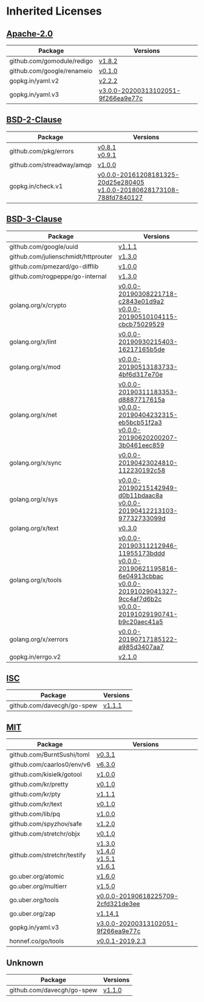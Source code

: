# Inherited Licenses

## [Apache-2.0](https://opensource.org/licenses/Apache-2.0)

| Package | Versions |
| --- | --- |
| github.com/gomodule/redigo | [v1.8.2](https://pkg.go.dev/github.com/gomodule/redigo@v1.8.2?tab=licenses) |
| github.com/google/renameio | [v0.1.0](https://pkg.go.dev/github.com/google/renameio@v0.1.0?tab=licenses) |
| gopkg.in/yaml.v2 | [v2.2.2](https://pkg.go.dev/gopkg.in/yaml.v2@v2.2.2?tab=licenses) |
| gopkg.in/yaml.v3 | [v3.0.0-20200313102051-9f266ea9e77c](https://pkg.go.dev/gopkg.in/yaml.v3@v3.0.0-20200313102051-9f266ea9e77c?tab=licenses) |

## [BSD-2-Clause](https://opensource.org/licenses/BSD-2-Clause)

| Package | Versions |
| --- | --- |
| github.com/pkg/errors | [v0.8.1](https://pkg.go.dev/github.com/pkg/errors@v0.8.1?tab=licenses) <br /> [v0.9.1](https://pkg.go.dev/github.com/pkg/errors@v0.9.1?tab=licenses) |
| github.com/streadway/amqp | [v1.0.0](https://pkg.go.dev/github.com/streadway/amqp@v1.0.0?tab=licenses) |
| gopkg.in/check.v1 | [v0.0.0-20161208181325-20d25e280405](https://pkg.go.dev/gopkg.in/check.v1@v0.0.0-20161208181325-20d25e280405?tab=licenses) <br /> [v1.0.0-20180628173108-788fd7840127](https://pkg.go.dev/gopkg.in/check.v1@v1.0.0-20180628173108-788fd7840127?tab=licenses) |

## [BSD-3-Clause](https://opensource.org/licenses/BSD-3-Clause)

| Package | Versions |
| --- | --- |
| github.com/google/uuid | [v1.1.1](https://pkg.go.dev/github.com/google/uuid@v1.1.1?tab=licenses) |
| github.com/julienschmidt/httprouter | [v1.3.0](https://pkg.go.dev/github.com/julienschmidt/httprouter@v1.3.0?tab=licenses) |
| github.com/pmezard/go-difflib | [v1.0.0](https://pkg.go.dev/github.com/pmezard/go-difflib@v1.0.0?tab=licenses) |
| github.com/rogpeppe/go-internal | [v1.3.0](https://pkg.go.dev/github.com/rogpeppe/go-internal@v1.3.0?tab=licenses) |
| golang.org/x/crypto | [v0.0.0-20190308221718-c2843e01d9a2](https://pkg.go.dev/golang.org/x/crypto@v0.0.0-20190308221718-c2843e01d9a2?tab=licenses) <br /> [v0.0.0-20190510104115-cbcb75029529](https://pkg.go.dev/golang.org/x/crypto@v0.0.0-20190510104115-cbcb75029529?tab=licenses) |
| golang.org/x/lint | [v0.0.0-20190930215403-16217165b5de](https://pkg.go.dev/golang.org/x/lint@v0.0.0-20190930215403-16217165b5de?tab=licenses) |
| golang.org/x/mod | [v0.0.0-20190513183733-4bf6d317e70e](https://pkg.go.dev/golang.org/x/mod@v0.0.0-20190513183733-4bf6d317e70e?tab=licenses) |
| golang.org/x/net | [v0.0.0-20190311183353-d8887717615a](https://pkg.go.dev/golang.org/x/net@v0.0.0-20190311183353-d8887717615a?tab=licenses) <br /> [v0.0.0-20190404232315-eb5bcb51f2a3](https://pkg.go.dev/golang.org/x/net@v0.0.0-20190404232315-eb5bcb51f2a3?tab=licenses) <br /> [v0.0.0-20190620200207-3b0461eec859](https://pkg.go.dev/golang.org/x/net@v0.0.0-20190620200207-3b0461eec859?tab=licenses) |
| golang.org/x/sync | [v0.0.0-20190423024810-112230192c58](https://pkg.go.dev/golang.org/x/sync@v0.0.0-20190423024810-112230192c58?tab=licenses) |
| golang.org/x/sys | [v0.0.0-20190215142949-d0b11bdaac8a](https://pkg.go.dev/golang.org/x/sys@v0.0.0-20190215142949-d0b11bdaac8a?tab=licenses) <br /> [v0.0.0-20190412213103-97732733099d](https://pkg.go.dev/golang.org/x/sys@v0.0.0-20190412213103-97732733099d?tab=licenses) |
| golang.org/x/text | [v0.3.0](https://pkg.go.dev/golang.org/x/text@v0.3.0?tab=licenses) |
| golang.org/x/tools | [v0.0.0-20190311212946-11955173bddd](https://pkg.go.dev/golang.org/x/tools@v0.0.0-20190311212946-11955173bddd?tab=licenses) <br /> [v0.0.0-20190621195816-6e04913cbbac](https://pkg.go.dev/golang.org/x/tools@v0.0.0-20190621195816-6e04913cbbac?tab=licenses) <br /> [v0.0.0-20191029041327-9cc4af7d6b2c](https://pkg.go.dev/golang.org/x/tools@v0.0.0-20191029041327-9cc4af7d6b2c?tab=licenses) <br /> [v0.0.0-20191029190741-b9c20aec41a5](https://pkg.go.dev/golang.org/x/tools@v0.0.0-20191029190741-b9c20aec41a5?tab=licenses) |
| golang.org/x/xerrors | [v0.0.0-20190717185122-a985d3407aa7](https://pkg.go.dev/golang.org/x/xerrors@v0.0.0-20190717185122-a985d3407aa7?tab=licenses) |
| gopkg.in/errgo.v2 | [v2.1.0](https://pkg.go.dev/gopkg.in/errgo.v2@v2.1.0?tab=licenses) |

## [ISC](https://opensource.org/licenses/ISC)

| Package | Versions |
| --- | --- |
| github.com/davecgh/go-spew | [v1.1.1](https://pkg.go.dev/github.com/davecgh/go-spew@v1.1.1?tab=licenses) |

## [MIT](https://opensource.org/licenses/MIT)

| Package | Versions |
| --- | --- |
| github.com/BurntSushi/toml | [v0.3.1](https://pkg.go.dev/github.com/BurntSushi/toml@v0.3.1?tab=licenses) |
| github.com/caarlos0/env/v6 | [v6.3.0](https://pkg.go.dev/github.com/caarlos0/env/v6@v6.3.0?tab=licenses) |
| github.com/kisielk/gotool | [v1.0.0](https://pkg.go.dev/github.com/kisielk/gotool@v1.0.0?tab=licenses) |
| github.com/kr/pretty | [v0.1.0](https://pkg.go.dev/github.com/kr/pretty@v0.1.0?tab=licenses) |
| github.com/kr/pty | [v1.1.1](https://pkg.go.dev/github.com/kr/pty@v1.1.1?tab=licenses) |
| github.com/kr/text | [v0.1.0](https://pkg.go.dev/github.com/kr/text@v0.1.0?tab=licenses) |
| github.com/lib/pq | [v1.0.0](https://pkg.go.dev/github.com/lib/pq@v1.0.0?tab=licenses) |
| github.com/spyzhov/safe | [v1.2.0](https://pkg.go.dev/github.com/spyzhov/safe@v1.2.0?tab=licenses) |
| github.com/stretchr/objx | [v0.1.0](https://pkg.go.dev/github.com/stretchr/objx@v0.1.0?tab=licenses) |
| github.com/stretchr/testify | [v1.3.0](https://pkg.go.dev/github.com/stretchr/testify@v1.3.0?tab=licenses) <br /> [v1.4.0](https://pkg.go.dev/github.com/stretchr/testify@v1.4.0?tab=licenses) <br /> [v1.5.1](https://pkg.go.dev/github.com/stretchr/testify@v1.5.1?tab=licenses) <br /> [v1.6.1](https://pkg.go.dev/github.com/stretchr/testify@v1.6.1?tab=licenses) |
| go.uber.org/atomic | [v1.6.0](https://pkg.go.dev/go.uber.org/atomic@v1.6.0?tab=licenses) |
| go.uber.org/multierr | [v1.5.0](https://pkg.go.dev/go.uber.org/multierr@v1.5.0?tab=licenses) |
| go.uber.org/tools | [v0.0.0-20190618225709-2cfd321de3ee](https://pkg.go.dev/go.uber.org/tools@v0.0.0-20190618225709-2cfd321de3ee?tab=licenses) |
| go.uber.org/zap | [v1.14.1](https://pkg.go.dev/go.uber.org/zap@v1.14.1?tab=licenses) |
| gopkg.in/yaml.v3 | [v3.0.0-20200313102051-9f266ea9e77c](https://pkg.go.dev/gopkg.in/yaml.v3@v3.0.0-20200313102051-9f266ea9e77c?tab=licenses) |
| honnef.co/go/tools | [v0.0.1-2019.2.3](https://pkg.go.dev/honnef.co/go/tools@v0.0.1-2019.2.3?tab=licenses) |

## Unknown

| Package | Versions |
| --- | --- |
| github.com/davecgh/go-spew | [v1.1.0](https://pkg.go.dev/github.com/davecgh/go-spew@v1.1.0?tab=licenses) |
